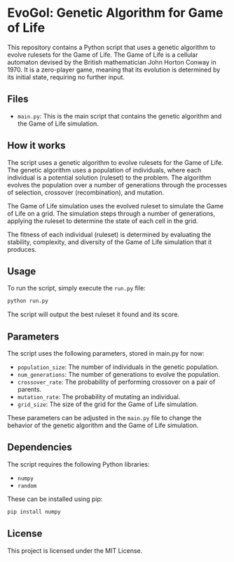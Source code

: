 # EvoGol: Genetic Algorithm for Game of Life


This repository contains a Python script that uses a genetic algorithm to evolve rulesets for the Game of Life. The Game of Life is a cellular automaton devised by the British mathematician John Horton Conway in 1970. It is a zero-player game, meaning that its evolution is determined by its initial state, requiring no further input.

## Files

- `main.py`: This is the main script that contains the genetic algorithm and the Game of Life simulation.

## How it works

The script uses a genetic algorithm to evolve rulesets for the Game of Life. The genetic algorithm uses a population of individuals, where each individual is a potential solution (ruleset) to the problem. The algorithm evolves the population over a number of generations through the processes of selection, crossover (recombination), and mutation.

The Game of Life simulation uses the evolved ruleset to simulate the Game of Life on a grid. The simulation steps through a number of generations, applying the ruleset to determine the state of each cell in the grid.

The fitness of each individual (ruleset) is determined by evaluating the stability, complexity, and diversity of the Game of Life simulation that it produces.

## Usage

To run the script, simply execute the `run.py` file:

```bash
python run.py
```

The script will output the best ruleset it found and its score.

## Parameters

The script uses the following parameters, stored in main.py for now:

- `population_size`: The number of individuals in the genetic population.
- `num_generations`: The number of generations to evolve the population.
- `crossover_rate`: The probability of performing crossover on a pair of parents.
- `mutation_rate`: The probability of mutating an individual.
- `grid_size`: The size of the grid for the Game of Life simulation.

These parameters can be adjusted in the `main.py` file to change the behavior of the genetic algorithm and the Game of Life simulation.

## Dependencies

The script requires the following Python libraries:

- `numpy`
- `random`

These can be installed using pip:

```bash
pip install numpy
```

## License

This project is licensed under the MIT License.
